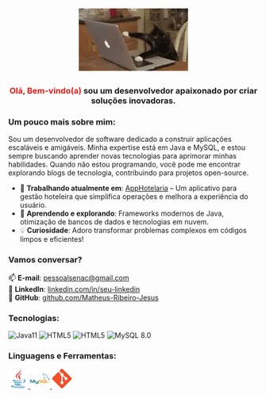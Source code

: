 <h1 align="center"><img src="cat-pc.gif"<img></h1>

<h3 align="center"><span style="color:rgba(236, 9, 1, 0.92);">Olá, Bem-vindo(a)</span> sou um desenvolvedor apaixonado por criar soluções inovadoras.</h3>
<h3 align="left">Um pouco mais sobre mim:</h3>
<p align="left">
  Sou um desenvolvedor de software dedicado a construir aplicações escaláveis e amigáveis. Minha expertise está em Java e MySQL, e estou sempre buscando aprender novas tecnologias para aprimorar minhas habilidades. Quando não estou programando, você pode me encontrar explorando blogs de tecnologia, contribuindo para projetos open-source.
</p>

- 🔭 **Trabalhando atualmente em**: [AppHotelaria](https://github.com/seu-usuario/apphotelaria) – Um aplicativo para gestão hoteleira que simplifica operações e melhora a experiência do usuário.
- 🌱 **Aprendendo e explorando**: Frameworks modernos de Java, otimização de bancos de dados e tecnologias em nuvem.
- 💡 **Curiosidade**: Adoro transformar problemas complexos em códigos limpos e eficientes!

<h3 align="left">Vamos conversar?</h3>
<p align="left">
  📫 <strong>E-mail</strong>: <a href="mailto:pessoalsenac@gmail.com">pessoalsenac@gmail.com</a><br>
  🔗 <strong>LinkedIn</strong>: <a href="https://linkedin.com/in/seu-linkedin" target="_blank">linkedin.com/in/seu-linkedin</a><br>
  🐙 <strong>GitHub</strong>: <a href="https://github.com/Matheus-Ribeiro-Jesus" target="_blank">github.com/Matheus-Ribeiro-Jesus</a>
</p>

<h3 align="left">Tecnologias: </h3>
<p align="left">
  <img src="https://img.shields.io/badge/java-%23ED8B00.svg?style=for-the-badge&logo=openjdk&logoColor=white" alt="Java11"/>
  <img src="https://img.shields.io/badge/html5-%23E34F26.svg?style=for-the-badge&logo=html5&logoColor=white" alt="HTML5"/>
  <img src="https://img.shields.io/badge/css3-%231572B6.svg?style=for-the-badge&logo=css3&logoColor=white" alt="HTML5"/>
  <img src="https://img.shields.io/badge/mysql-4479A1.svg?style=for-the-badge&logo=mysql&logoColor=white" alt="MySQL 8.0"/>
</p>

<h3 align="left">Linguagens e Ferramentas:</h3>
<p align="left">
  <a href="https://www.java.com" target="_blank" rel="noreferrer">
    <img src="https://raw.githubusercontent.com/devicons/devicon/master/icons/java/java-original.svg" alt="Java" width="40" height="40" title="Java"/>
  </a>
  <a href="https://www.mysql.com/" target="_blank" rel="noreferrer">
    <img src="https://raw.githubusercontent.com/devicons/devicon/master/icons/mysql/mysql-original-wordmark.svg" alt="MySQL" width="40" height="40" title="MySQL"/>
  </a>
  <a href="https://git-scm.com/" target="_blank" rel="noreferrer">
    <img src="https://raw.githubusercontent.com/devicons/devicon/master/icons/git/git-original.svg" alt="Git" width="40" height="40" title="Git"/>
  </a>
</p>

